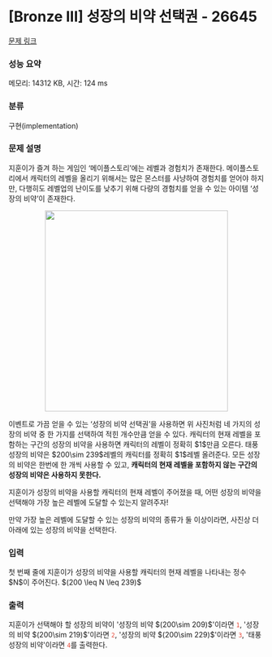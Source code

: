 # [Bronze III] 성장의 비약 선택권 - 26645 

[문제 링크](https://www.acmicpc.net/problem/26645) 

### 성능 요약

메모리: 14312 KB, 시간: 124 ms

### 분류

구현(implementation)

### 문제 설명

<p>지훈이가 즐겨 하는 게임인 ‘메이플스토리’에는 레벨과 경험치가 존재한다. 메이플스토리에서 캐릭터의 레벨을 올리기 위해서는 많은 몬스터를 사냥하여 경험치를 얻어야 하지만, 다행히도 레벨업의 난이도를 낮추기 위해 다량의 경험치를 얻을 수 있는 아이템 ‘성장의 비약’이 존재한다.</p>

<p style="text-align: center;"><img alt="" src="https://upload.acmicpc.net/40b497a7-09e1-47da-b191-99d515242636/-/preview/" style="height: 395px; width: 360px;"></p>

<p>이벤트로 가끔 얻을 수 있는 ‘성장의 비약 선택권’을 사용하면 위 사진처럼 네 가지의 성장의 비약 중 한 가지를 선택하여 적힌 개수만큼 얻을 수 있다. 캐릭터의 현재 레벨을 포함하는 구간의 성장의 비약을 사용하면 캐릭터의 레벨이 정확히 $1$만큼 오른다. 태풍 성장의 비약은 $200\sim 239$레벨의 캐릭터를 정확히 $1$레벨 올려준다. 모든 성장의 비약은 한번에 한 개씩 사용할 수 있고, <strong>캐릭터의 현재 레벨을 포함하지 않는 구간의 성장의 비약은 사용하지 못한다.</strong></p>

<p>지훈이가 성장의 비약을 사용할 캐릭터의 현재 레벨이 주어졌을 때, 어떤 성장의 비약을 선택해야 가장 높은 레벨에 도달할 수 있는지 알려주자!</p>

<p>만약 가장 높은 레벨에 도달할 수 있는 성장의 비약의 종류가 둘 이상이라면, 사진상 더 아래에 있는 성장의 비약을 선택한다.</p>

### 입력 

 <p>첫 번째 줄에 지훈이가 성장의 비약을 사용할 캐릭터의 현재 레벨을 나타내는 정수 $N$이 주어진다. $(200 \leq N \leq 239)$</p>

### 출력 

 <p>지훈이가 선택해야 할 성장의 비약이 '성장의 비약 $(200\sim 209)$'이라면 <span style="color: rgb(231, 76, 60); --darkreader-inline-color:#e95849;" data-darkreader-inline-color=""><code>1</code></span>, '성장의 비약 $(200\sim 219)$'이라면 <span style="color: rgb(231, 76, 60); --darkreader-inline-color:#e95849;" data-darkreader-inline-color=""><code>2</code></span>, '성장의 비약 $(200\sim 229)$'이라면 <span style="color: rgb(231, 76, 60); --darkreader-inline-color:#e95849;" data-darkreader-inline-color=""><code>3</code></span>, '태풍 성장의 비약'이라면 <span style="color: rgb(231, 76, 60); --darkreader-inline-color:#e95849;" data-darkreader-inline-color=""><code>4</code></span>를 출력한다.</p>

